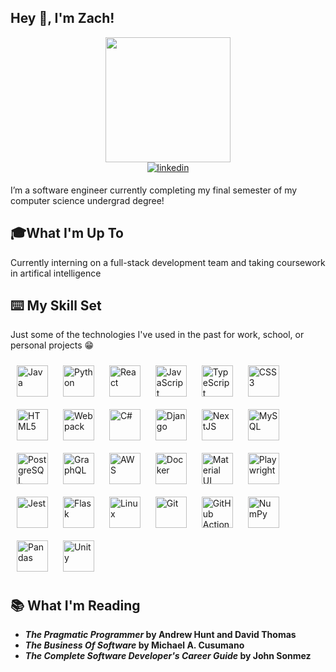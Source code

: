 ## Hey 👋, I'm Zach!

<p align="center">
<img src="https://gereltuya.com/assets/images/july-noted-wrapped.png" height="200"/>
<br>
<a href="https://linkedin.com/in/zkiser" target="_blank">
<img src=https://img.shields.io/badge/linkedin-%231E77B5.svg?&style=for-the-badge&logo=linkedin&logoColor=white alt=linkedin style="margin-bottom: 5px;"/>
</a>
</p>


I’m a software engineer currently completing my final semester of my computer science undergrad degree!

## 🎓What I'm Up To

<tr>

Currently interning on a full-stack development team and taking coursework in artifical intelligence

</tr>

## ⌨️ My Skill Set
<table><tr><tr valign="top" width="25%">

Just some of the technologies I've used in the past for work, school, or personal projects 😁

<p align="center">
<div>
<a href="https://www.java.com/" target="_blank"><img style="margin: 10px" src="https://cdn.jsdelivr.net/gh/devicons/devicon@latest/icons/java/java-original.svg" alt="Java" title="Java" height="50" /></a> 
<a href="https://www.python.org/" target="_blank"><img style="margin: 10px" src="https://cdn.jsdelivr.net/gh/devicons/devicon@latest/icons/python/python-original.svg" alt="Python" title="Python" height="50" /></a>  
<a href="https://reactjs.org/" target="_blank"><img style="margin: 10px" src="https://cdn.jsdelivr.net/gh/devicons/devicon@latest/icons/react/react-original.svg" alt="React" title="React" height="50" /></a> 
<a href="https://www.javascript.com/" target="_blank"><img style="margin: 10px" src="https://cdn.jsdelivr.net/gh/devicons/devicon@latest/icons/javascript/javascript-original.svg" alt="JavaScript" title="JavaScript" height="50" /></a>  
<a href="https://www.typescriptlang.org/" target="_blank"><img style="margin: 10px" src="https://cdn.jsdelivr.net/gh/devicons/devicon@latest/icons/typescript/typescript-original.svg" alt="TypeScript" title="TypeScript" height="50" /></a>  
<a href="https://www.w3schools.com/css/" target="_blank"><img style="margin: 10px" src="https://cdn.jsdelivr.net/gh/devicons/devicon@latest/icons/css3/css3-original.svg" alt="CSS3" title="CSS3" height="50" /></a>  
<a href="https://en.wikipedia.org/wiki/HTML5" target="_blank"><img style="margin: 10px" src="https://cdn.jsdelivr.net/gh/devicons/devicon@latest/icons/html5/html5-original.svg" alt="HTML5" title="HTML5" height="50" /></a>  
<a href="https://webpack.js.org/" target="_blank"><img style="margin: 10px" src="https://cdn.jsdelivr.net/gh/devicons/devicon@latest/icons/webpack/webpack-original.svg" alt="Webpack" title="Webpack" height="50" /></a> 
<a href="https://docs.microsoft.com/en-us/dotnet/csharp/" target="_blank"><img style="margin: 10px" src="https://cdn.jsdelivr.net/gh/devicons/devicon@latest/icons/csharp/csharp-original.svg" alt="C#" title="C#" height="50" /></a>  
<a href="https://www.djangoproject.com/" target="_blank"><img style="margin: 10px" src="https://cdn.jsdelivr.net/gh/devicons/devicon@latest/icons/django/django-plain.svg" alt="Django" title="Django" height="50" /></a>  
<a href="https://nextjs.org/" target="_blank"><img style="margin: 10px" src="https://cdn.jsdelivr.net/gh/devicons/devicon@latest/icons/nextjs/nextjs-original.svg" alt="NextJS" title="NextJS" height="50" /></a>   
<a href="https://www.mysql.com/" target="_blank"><img style="margin: 10px" src="https://cdn.jsdelivr.net/gh/devicons/devicon@latest/icons/mysql/mysql-original.svg" alt="MySQL" title="MySQL" height="50" /></a>  
<a href="https://www.postgresql.org/" target="_blank"><img style="margin: 10px" src="https://cdn.jsdelivr.net/gh/devicons/devicon@latest/icons/postgresql/postgresql-original.svg" alt="PostgreSQL" title="PostgreSQL" height="50" /></a>  
<a href="https://graphql.org/" target="_blank"><img style="margin: 10px" src="https://cdn.jsdelivr.net/gh/devicons/devicon@latest/icons/graphql/graphql-plain.svg" alt="GraphQL" title="GraphQL" height="50" /></a>   
<a href="https://aws.amazon.com/" target="_blank"><img style="margin: 10px" src="https://cdn.jsdelivr.net/gh/devicons/devicon@latest/icons/amazonwebservices/amazonwebservices-original-wordmark.svg" alt="AWS" title="AWS" height="50" /></a>  
<a href="https://www.docker.com/" target="_blank"><img style="margin: 10px" src="https://cdn.jsdelivr.net/gh/devicons/devicon@latest/icons/docker/docker-original.svg" alt="Docker" title="Docker" height="50" /></a>  
<a href="https://mui.com/" target="_blank"><img style="margin: 10px" src="https://cdn.jsdelivr.net/gh/devicons/devicon@latest/icons/materialui/materialui-original.svg" alt="Material UI" title="Material UI" height="50" /></a>  
<a href="https://playwright.dev" target="_blank"><img style="margin: 10px" src="https://cdn.jsdelivr.net/gh/devicons/devicon@latest/icons/playwright/playwright-original.svg" alt="Playwright" title="Playwright" height="50" /></a>
<a href="https://www.jestjs.io/" target="_blank"><img style="margin: 10px" src="https://cdn.jsdelivr.net/gh/devicons/devicon@latest/icons/jest/jest-plain.svg" alt="Jest" title="Jest" height="50" /></a>  
<a href="https://flask.palletsprojects.com/en/stable/" target="_blank"><img style="margin: 10px" src="https://cdn.jsdelivr.net/gh/devicons/devicon@latest/icons/flask/flask-original.svg" alt="Flask" title="Flask" height="50" /></a>
<a href="https://www.linux.org/" target="_blank"><img style="margin: 10px" src="https://cdn.jsdelivr.net/gh/devicons/devicon@latest/icons/linux/linux-original.svg" alt="Linux" title="Linux" height="50" /></a>  
<a href="https://github.com/" target="_blank"><img style="margin: 10px" src="https://cdn.jsdelivr.net/gh/devicons/devicon@latest/icons/github/github-original.svg" alt="Git" title="Git" height="50" /></a>  
<a href="https://github.com/features/actions" target="_blank"><img style="margin: 10px" src="https://cdn.jsdelivr.net/gh/devicons/devicon@latest/icons/githubactions/githubactions-original.svg" alt="GitHub Actions" title="GitHub Actions" height="50" /></a>
<a href="https://numpy.org" target="_blank"><img style="margin: 10px" src="https://cdn.jsdelivr.net/gh/devicons/devicon@latest/icons/numpy/numpy-original.svg" alt="NumPy" title="NumPy" height="50" /></a>
<a href="https://pandas.pydata.org" target="_blank"><img style="margin: 10px" src="https://cdn.jsdelivr.net/gh/devicons/devicon@latest/icons/pandas/pandas-original.svg" alt="Pandas" title="Pandas" height="50" /></a>
<a href="https://unity.com" target="_blank"><img style="margin: 10px" src="https://cdn.jsdelivr.net/gh/devicons/devicon@latest/icons/unity/unity-original.svg" alt="Unity" title="Unity" height="50" /></a>
</div>
</p>

## 📚 What I'm Reading

- **_The Pragmatic Programmer_ by Andrew Hunt and David Thomas**
- **_The Business Of Software_ by Michael A. Cusumano**
- **_The Complete Software Developer's Career Guide_ by John Sonmez**
